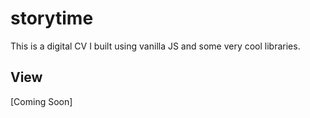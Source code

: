 # storytime
This is a digital CV I built using vanilla JS and some very cool libraries.

## View
[Coming Soon]